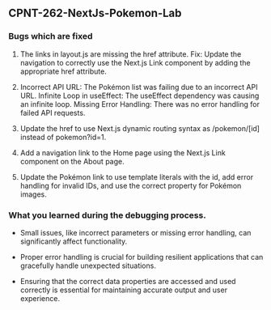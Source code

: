 ## CPNT-262-NextJs-Pokemon-Lab

### Bugs which are fixed

1. The links in layout.js are missing the href attribute.
   Fix: Update the navigation to correctly use the Next.js  Link component by adding the appropriate href attribute.

2. Incorrect API URL: The Pokémon list was failing due to an incorrect API URL.
   Infinite Loop in useEffect: The useEffect dependency was causing an infinite loop.
   Missing Error Handling: There was no error handling for failed API requests.

3. Update the href to use Next.js dynamic routing syntax as /pokemon/[id] instead of pokemon?id=1.

4. Add a navigation link to the Home page using the Next.js Link component on the About page.

5. Update the Pokémon link to use template literals with the id, add error handling for invalid IDs, and use the    correct property for Pokémon images.


### What you learned during the debugging process.

- Small issues, like incorrect parameters or missing error handling, can significantly affect functionality.

- Proper error handling is crucial for building resilient applications that can gracefully handle unexpected situations.

-  Ensuring that the correct data properties are accessed and used correctly is essential for maintaining accurate output and user experience.
